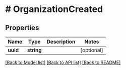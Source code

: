 # # OrganizationCreated

## Properties

Name | Type | Description | Notes
------------ | ------------- | ------------- | -------------
**uuid** | **string** |  | [optional]

[[Back to Model list]](../../README.md#models) [[Back to API list]](../../README.md#endpoints) [[Back to README]](../../README.md)
